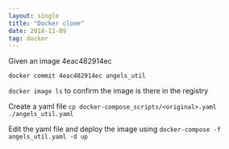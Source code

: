 ```yaml
---
layout: single
title: "Docker clone"
date: 2018-11-09
tag: docker
---
```

Given an image 4eac482914ec 

`docker commit 4eac482914ec angels_util`

`docker image ls` to confirm the image is there in the registry

Create a yaml file 
`cp docker-compose_scripts/<original>.yaml ./angels_util.yaml`

Edit the yaml file and deploy the image using
`docker-compose -f angels_util.yaml -d up`
